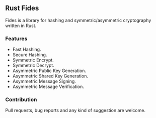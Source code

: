 ## Rust Fides

Fides is a library for hashing and symmetric/asymmetric cryptography written in Rust.

### Features
- Fast Hashing.
- Secure Hashing.
- Symmetric Encrypt.
- Symmetric Decrypt.
- Asymmetric Public Key Generation.
- Asymmetric Shared Key Generation.
- Asymmetric Message Signing.
- Asymmetric Message Verification.

### Contribution
Pull requests, bug reports and any kind of suggestion are welcome.
